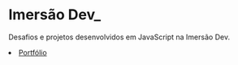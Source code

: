 # Imersão Dev_
Desafios e projetos desenvolvidos em JavaScript na Imersão Dev. 


<li><a href="https://portfolio-luannutels.vercel.app/">Portfólio</a></li>
